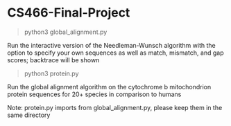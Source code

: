 # CS466-Final-Project

> python3 global_alignment.py
<p> Run the interactive version of the Needleman-Wunsch algorithm with the option to specify your own sequences as well as match, mismatch, and gap scores; backtrace will be shown <p>

> python3 protein.py
<p> Run the global alignment algorithm on the cytochrome b mitochondrion protein sequences for 20+ species in comparison to humans <p>
<p><p>
<p> Note: protein.py imports from global_alignment.py, please keep them in the same directory <p>
